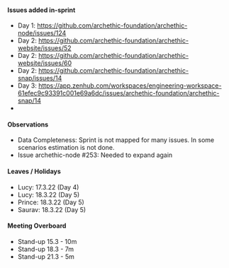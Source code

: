 #### Issues added in-sprint

- Day 1: https://github.com/archethic-foundation/archethic-node/issues/124
- Day 2: https://github.com/archethic-foundation/archethic-website/issues/52
- Day 2: https://github.com/archethic-foundation/archethic-website/issues/60
- Day 2: https://github.com/archethic-foundation/archethic-snap/issues/14
- Day 3: https://app.zenhub.com/workspaces/engineering-workspace-61efec9c93391c001e69a6dc/issues/archethic-foundation/archethic-snap/14
- 


#### Observations
- Data Completeness: Sprint is not mapped for many issues. In some scenarios estimation is not done.
- Issue archethic-node #253: Needed to expand again 

#### Leaves / Holidays
- Lucy: 17.3.22 (Day 4)
- Lucy: 18.3.22 (Day 5)
- Prince: 18.3.22 (Day 5)
- Saurav: 18.3.22 (Day 5)

#### Meeting Overboard
- Stand-up 15.3 - 10m
- Stand-up 18.3 - 7m
- Stand-up 21.3 - 5m
